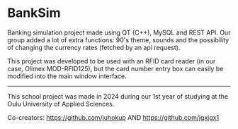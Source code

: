# BankSim
Banking simulation project made using QT (C++), MySQL and REST API. Our group added a lot of extra functions: 90's theme, sounds and the possibility of changing the currency rates (fetched by an api request).

This project was developed to be used with an RFID card reader (in our case, Olimex MOD-RFID125), but the card number entry box can easily be modified into the main window interface.
____
This school project was made in 2024 during our 1st year of studying at the Oulu University of Applied Sciences. 

Co-creators: https://github.com/juhokup AND https://github.com/jgxjgx1
